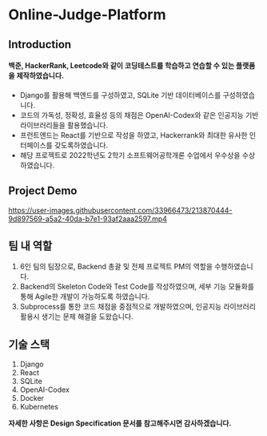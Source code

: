 # Online-Judge-Platform

## Introduction

#### 백준, HackerRank, Leetcode와 같이 코딩테스트를 학습하고 연습할 수 있는 플랫폼을 제작하였습니다.
* Django를 활용해 백엔드를 구성하였고, SQLite 기반 데이터베이스를 구성하였습니다.
* 코드의 가독성, 정확성, 효율성 등의 채점은 OpenAI-Codex와 같은 인공지능 기반 라이브러리들을 활용했습니다.
* 프런트엔드는 React를 기반으로 작성을 하였고, Hackerrank와 최대한 유사한 인터페이스를 갖도록하였습니다.
* 해당 프로젝트로 2022학년도 2학기 소프트웨어공학개론 수업에서 우수상을 수상하였습니다.


## Project Demo

https://user-images.githubusercontent.com/33966473/213870444-9d897569-a5a2-40da-b7e1-93af2aaa2597.mp4


## 팀 내 역할

1. 6인 팀의 팀장으로, Backend 총괄 및 전체 프로젝트 PM의 역할을 수행하였습니다.
2. Backend의 Skeleton Code와 Test Code를 작성하였으며, 세부 기능 모듈화를 통해 Agile한 개발이 가능하도록 하였습니다.
3. Subprocess를 통한 코드 채점을 중점적으로 개발하였으며, 인공지능 라이브러리 활용시 생기는 문제 해결을 도왔습니다.


## 기술 스택

1. Django
2. React
3. SQLite
4. OpenAI-Codex
5. Docker
6. Kubernetes

**자세한 사항은 Design Specification 문서를 참고해주시면 감사하겠습니다.**
